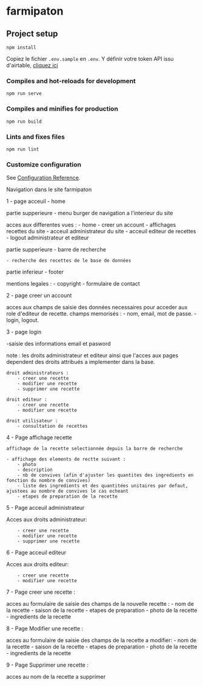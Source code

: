 # farmipaton

## Project setup
```
npm install
```
Copiez le fichier `.env.sample` en `.env`.
Y définir votre token API issu d'airtable, [cliquez ici](https://airtable.com/account)

### Compiles and hot-reloads for development
```
npm run serve
```

### Compiles and minifies for production
```
npm run build
```

### Lints and fixes files
```
npm run lint
```

### Customize configuration
See [Configuration Reference](https://cli.vuejs.org/config/).


Navigation dans le site farmipaton

1 - page acceuil - home

partie supperieure - menu burger de navigation a l'interieur du site

acces aux differentes vues :
    - home
    - creer un account
    - affichages recettes du site
    - acceuil administrateur du site
    - acceuil editeur de recettes
    - logout administrateur et editeur

partie supperieure - barre de recherche 

    - recherche des recettes de le base de données

partie inferieur - footer

mentions legales :
    - copyright
    - formulaire de contact

2 - page creer un account

 acces aux champs de saisie des données necessaires pour acceder aux role d'editeur de recette.
 champs memorisés :
    - nom, email, mot de passe.
    - login, logout.

3 - page login

  -saisie des informations email et pasword

  note : les droits administrateur et editeur ainsi que l'acces aux pages dependent des droits attribués a implementer dans la base.

    droit administrateurs :
        - creer une recette
        - modifier une recette
        - supprimer une recette

    droit editeur :
        - creer une recette
        - modifier une recette

    droit utilisateur :
        - consultation de recettes


4 - Page affichage recette

    affichage de la recette selectionnée depuis la barre de recherche

    - affichage des elements de rectte suivant :
        - photo
        - description
        - nb de convives (afin d'ajuster les quantites des ingredients en fonction du nombre de convives)
        - liste des ingredients et des quantitées unitaires par defaut, ajustees au nombre de convives le cas echeant
        - etapes de preparation de la recette

5  - Page acceuil administrateur

Acces aux droits administrateur:

        - creer une recette
        - modifier une recette
        - supprimer une recette

6 - Page acceuil editeur

Acces aux droits editeur:

        - creer une recette
        - modifier une recette
       
7 - Page creer une recette :

acces au formulaire de saisie des champs de la nouvelle recette :
    - nom de la recette
    - saison de la recette
    - etapes de preparation
    - photo de la recette
    - ingredients de la recette

8 - Page Modifier une recette :

acces au formulaire de saisie des champs de la recette a modifier:
    - nom de la recette
    - saison de la recette
    - etapes de preparation
    - photo de la recette
    - ingredients de la recette    

9 - Page Supprimer une recette :

acces au nom de la recette a supprimer
